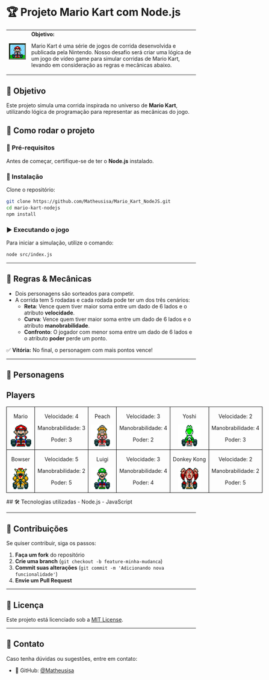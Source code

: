 # 🏆 Projeto Mario Kart com Node.js

<table>
        <tr>
            <td>
                <img src="./docs/header.gif" alt="Mario Kart" width="200">
            </td>
            <td>
                <b>Objetivo:</b>
                <p>Mario Kart é uma série de jogos de corrida desenvolvida e publicada pela Nintendo. Nosso desafio será criar uma lógica de um jogo de vídeo game para simular corridas de Mario Kart, levando em consideração as regras e mecânicas abaixo.</p>
            </td>
        </tr>
    </table>

## 🎯 Objetivo
Este projeto simula uma corrida inspirada no universo de **Mario Kart**, utilizando lógica de programação para representar as mecânicas do jogo.

## 🚀 Como rodar o projeto

### 🔧 Pré-requisitos
Antes de começar, certifique-se de ter o **Node.js** instalado.

### 📅 Instalação
Clone o repositório:
```bash
git clone https://github.com/Matheusisa/Mario_Kart_NodeJS.git
cd mario-kart-nodejs
npm install
```

### ▶️ Executando o jogo
Para iniciar a simulação, utilize o comando:
```bash
node src/index.js
```

---

## 🏁 Regras & Mecânicas

- Dois personagens são sorteados para competir.
- A corrida tem 5 rodadas e cada rodada pode ter um dos três cenários:
  - **Reta**: Vence quem tiver maior soma entre um dado de 6 lados e o atributo **velocidade**.
  - **Curva**: Vence quem tiver maior soma entre um dado de 6 lados e o atributo **manobrabilidade**.
  - **Confronto**: O jogador com menor soma entre um dado de 6 lados e o atributo **poder** perde um ponto.

✅ **Vitória:** No final, o personagem com mais pontos vence!

---

## 🏃️️ Personagens

<h2>Players</h2>
      <table style="border-collapse: collapse; width: 800px; margin: 0 auto;">
        <tr>
            <td style="border: 1px solid black; text-align: center;">
                <p>Mario</p>
                <img src="./docs/mario.gif" alt="Mario Kart" width="60" height="60">
            </td>
            <td style="border: 1px solid black; text-align: center;">
                <p>Velocidade: 4</p>
                <p>Manobrabilidade: 3</p>
                <p>Poder: 3</p>
            </td>
             <td style="border: 1px solid black; text-align: center;">
                <p>Peach</p>
                <img src="./docs/peach.gif" alt="Mario Kart" width="60" height="60">
            </td>
            <td style="border: 1px solid black; text-align: center;">
                <p>Velocidade: 3</p>
                <p>Manobrabilidade: 4</p>
                <p>Poder: 2</p>
            </td>
              <td style="border: 1px solid black; text-align: center;">
                <p>Yoshi</p>
                <img src="./docs/yoshi.gif" alt="Mario Kart" width="60" height="60">
            </td>
            <td style="border: 1px solid black; text-align: center;">
                <p>Velocidade: 2</p>
                <p>Manobrabilidade: 4</p>
                <p>Poder: 3</p>
            </td>
        </tr>
        <tr>
            <td style="border: 1px solid black; text-align: center;">
                <p>Bowser</p>
                <img src="./docs/bowser.gif" alt="Mario Kart" width="60" height="60">
            </td>
            <td style="border: 1px solid black; text-align: center;">
                <p>Velocidade: 5</p>
                <p>Manobrabilidade: 2</p>
                <p>Poder: 5</p>
            </td>
            <td style="border: 1px solid black; text-align: center;">
                <p>Luigi</p>
                <img src="./docs/luigi.gif" alt="Mario Kart" width="60" height="60">
            </td>
            <td style="border: 1px solid black; text-align: center;">
                <p>Velocidade: 3</p>
                <p>Manobrabilidade: 4</p>
                <p>Poder: 4</p>
            </td>
            <td style="border: 1px solid black; text-align: center;">
                <p>Donkey Kong</p>
                <img src="./docs/dk.gif" alt="Mario Kart" width="60" height="60">
            </td>
            <td style="border: 1px solid black; text-align: center;">
                <p>Velocidade: 2</p>
                <p>Manobrabilidade: 2</p>
                <p>Poder: 5</p>
            </td>
        </tr>
    </table>

<p></p>
## 🛠️ Tecnologias utilizadas
- Node.js
- JavaScript

---

## 🤝 Contribuições
Se quiser contribuir, siga os passos:
1. **Faça um fork** do repositório
2. **Crie uma branch** (`git checkout -b feature-minha-mudanca`)
3. **Commit suas alterações** (`git commit -m 'Adicionando nova funcionalidade'`)
4. **Envie um Pull Request**

---

## 🐝 Licença
Este projeto está licenciado sob a [MIT License](LICENSE).

---

## 📩 Contato
Caso tenha dúvidas ou sugestões, entre em contato:

- 🐙 GitHub: [@Matheusisa](https://github.com/Matheusisa)
